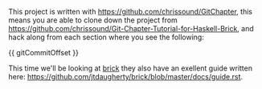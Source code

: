 This project is written with <https://github.com/chrissound/GitChapter>, this means you are able to clone down the project from <https://github.com/chrissound/Git-Chapter-Tutorial-for-Haskell-Brick>, and hack along from each section where you see the following:

{{ gitCommitOffset }}

This time we'll be looking at [brick](https://hackage.haskell.org/package/brick) they also have an exellent guide written here: <https://github.com/jtdaugherty/brick/blob/master/docs/guide.rst>.

